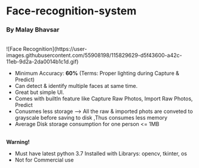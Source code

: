 # Face-recognition-system
<h3>By Malay Bhavsar</h3>
<br>
![Face Recognition](https://user-images.githubusercontent.com/55908198/115829629-d5f43600-a42c-11eb-9d2a-2da0014b1c1d.gif)
<br>
<ul>
  <li>Minimum Accuracy: <b>60%</b> (Terms: Proper lighting during Capture & Predict)</li>
  <li>Can detect & identify multiple faces at same time.</li>
  <li>Great but simple UI.</li>
  <li>Comes with builtIn feature like Capture Raw Photos, Import Raw Photos, Predict</li>
  <li>Conusmes less storage --> All the raw & imported phots are conveted to grayscale before saving to disk ,Thus consumes less memory</li>
  <li>Average Disk storage consumption for one person <= 1MB</li>
</ul>
<br />
<b>Warning!</b>
<ul>
    <li>Must have latest python 3.7 Installed with Librarys: opencv, tkinter, os</li>
    <li>Not for Commercial use</li>
</ul>

